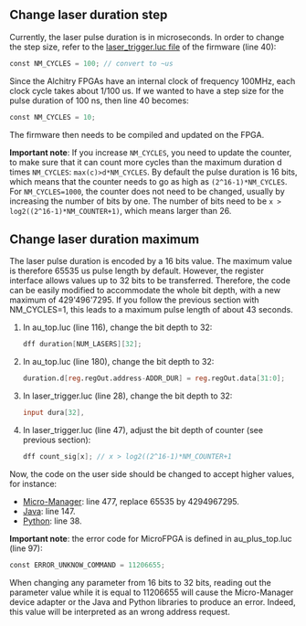 ## Change laser duration step

Currently, the laser pulse duration is in microseconds. In order to change the step size, refer to the [laser_trigger.luc file](https://github.com/mufpga/MicroFPGA/blob/7908fc16b8069504b6fcd9e3213126e55c3c6d61/Au%2B/source/laser_trigger.luc#L40) of the firmware (line 40):

```verilog
const NM_CYCLES = 100; // convert to ~us
```

Since the Alchitry FPGAs have an internal clock of frequency 100MHz, each clock cycle takes about 1/100 us. If we wanted to have a step size for the pulse duration of 100 ns, then line 40 becomes:

```verilog
const NM_CYCLES = 10;
```
The firmware then needs to be compiled and updated on the FPGA.

**Important note**: If you increase `NM_CYCLES`, you need to update the counter, to make sure that it can count more cycles than the maximum duration d times `NM_CYCLES`: `max(c)>d*NM_CYCLES`. By default the pulse duration is 16 bits, which means that the counter needs to go as high as `(2^16-1)*NM_CYCLES`. For `NM_CYCLES=1000`, the counter does not need to be changed, usually by increasing the number of bits by one. The number of bits need to be `x > log2((2^16-1)*NM_COUNTER+1)`, which means larger than 26.


## Change laser duration maximum

The laser pulse duration is encoded by a 16 bits value. The maximum value is therefore 65535 us pulse length by default. However, the register interface allows values up to 32 bits to be transferred. Therefore, the code can be easily modified to accommodate the whole bit depth, with a new maximum of 429'496'7295. If you follow the previous section with NM_CYCLES=1, this leads to a maximum pulse length of about 43 seconds.

1. In au_top.luc (line 116), change the bit depth to 32:

   ```verilog
   dff duration[NUM_LASERS][32];
   ```

2. In au_top.luc (line 180), change the bit depth to 32:

   ```verilog
   duration.d[reg.regOut.address-ADDR_DUR] = reg.regOut.data[31:0]; 
   ```
   
3. In laser_trigger.luc (line 28), change the bit depth to 32:

   ```verilog
   input dura[32],
   ```
   
4. In laser_trigger.luc (line 47), adjust the bit depth of counter (see previous section):

   ```verilog
   dff count_sig[x]; // x > log2((2^16-1)*NM_COUNTER+1
   ```

Now, the code on the user side should be changed to accept higher values, for instance:

- [Micro-Manager](https://github.com/mufpga/MicroFPGA-mm/blob/ec88b570e533122c0ce0223c18f39edf68f77a3a/MicroFPGA.cpp#L999): line 477, replace 65535 by 4294967295.
- [Java](https://github.com/mufpga/MicroFPGA-java/blob/766051054e9982a18474cf43dd8a4cfb13994a76/src/main/java/de/embl/rieslab/microfpga/devices/LaserTrigger.java#L147): line 147.
- [Python](https://github.com/mufpga/MicroFPGA-py/blob/2f455be3fdba87c680d4ca336b69d2ad7faa5268/microfpga/signals.py#L38): line 38.

**Important note**: the error code for MicroFPGA is defined in au_plus_top.luc (line 97):

```verilog
const ERROR_UNKNOW_COMMAND = 11206655; 
```

When changing any parameter from 16 bits to 32 bits, reading out the parameter value while it is equal to 11206655 will cause the Micro-Manager device adapter or the Java and Python libraries to produce an error. Indeed, this value will be interpreted as an wrong address request.
